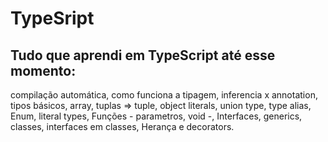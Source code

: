 # TypeSript
<h2> Tudo que aprendi em TypeScript até esse momento: </h2>

compilação automática, como funciona a tipagem, inferencia x annotation, tipos básicos, array, tuplas => tuple, 
object literals, union type, type alias, Enum, literal types, Funções - parametros, void -, Interfaces, generics,
classes, interfaces em classes, Herança e decorators.
